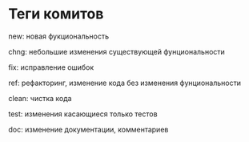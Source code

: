 # Теги комитов
new: новая фукциональность

chng: небольшие изменения существующей фунциональности

fix: исправление ошибок

ref: рефакторинг, изменение кода без изменения фунциональности

clean: чистка кода

test: изменения касающиеся только тестов

doc: изменение документации, комментариев